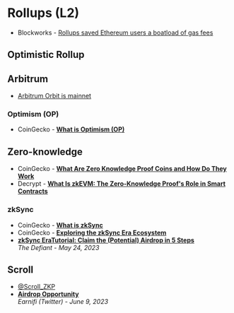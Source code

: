 # Rollups (L2)

- Blockworks - [Rollups saved Ethereum users a boatload of gas fees](https://blockworks.co/news/ethereum-rollups-save-gas-fees)

## Optimistic Rollup

## Arbitrum

- [Arbitrum Orbit is mainnet](https://twitter.com/arbitrum/status/1717571952599089388)

### Optimism (OP)
- CoinGecko - [**What is Optimism (OP)**](https://www.coingecko.com/learn/what-is-optimism-op)

## Zero-knowledge

- CoinGecko - [**What Are Zero Knowledge Proof Coins and How Do They Work**](https://www.coingecko.com/learn/zero-knowledge-proofs-and-zk-rollups)
- Decrypt - [**What Is zkEVM: The Zero-Knowledge Proof's Role in Smart Contracts**](https://decrypt.co/resources/what-is-zkevm)

### zkSync

- CoinGecko - [**What is zkSync**](https://www.coingecko.com/learn/what-is-zksync)
- CoinGecko - [**Exploring the zkSync Era Ecosystem**](https://www.coingecko.com/learn/zksync-ecosystem)
- [**zkSync EraTutorial: Claim the (Potential) Airdrop in 5 Steps**](https://www.youtube.com/watch?v=f-qPSPI4Vac)
  <br/>_The Defiant - May 24, 2023_

## Scroll

- [@Scroll_ZKP](https://twitter.com/Scroll_ZKP)
- [**Airdrop Opportunity**](https://twitter.com/Earni_fi/status/1667226535202533376)
  <br/>_Earnifi (Twitter) - June 9, 2023_
